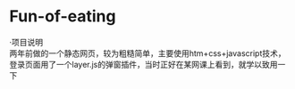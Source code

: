 # Fun-of-eating
·项目说明  
两年前做的一个静态网页，较为粗糙简单，主要使用htm+css+javascript技术，
登录页面用了一个layer.js的弹窗插件，当时正好在某网课上看到，就学以致用一下
